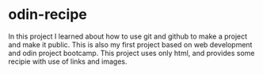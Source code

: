 # odin-recipe
In this project I learned about how to use git and github to make a project and make it public.
This is also my first project based on web development and odin project bootcamp.
This project uses only html, and provides some recipie with use of links and images.
